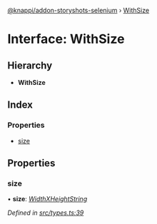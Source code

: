 [@knappi/addon-storyshots-selenium](../README.md) ›
[WithSize](withsize.md)

# Interface: WithSize

## Hierarchy

- **WithSize**

## Index

### Properties

- [size](withsize.md#size)

## Properties

### size

• **size**: _[WidthXHeightString](../README.md#widthxheightstring)_

_Defined in
[src/types.ts:39](https://github.com/nknapp/addons-storyshots-selenium/blob/master/src/types.ts#L39)_
